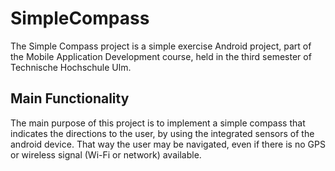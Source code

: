 # SimpleCompass
The Simple Compass project is a simple exercise Android project, part of the Mobile Application Development course, held in the third semester of Technische Hochschule Ulm.

## Main Functionality 
The main purpose of this project is to implement a simple compass that indicates the directions to the user, by using the integrated sensors of the android device. That way the user may be navigated, even if there is no GPS or wireless signal (Wi-Fi or network) available.
